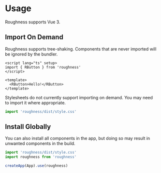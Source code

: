 # Usage

Roughness supports Vue 3.

## Import On Demand

Roughness supports tree-shaking. Components that are never imported will be ignored by the bundler.

```vue
<script lang="ts" setup>
import { RButton } from 'roughness'
</script>

<template>
  <RButton>Hello!</RButton>
</template>
```

Stylesheets do not currently support importing on demand. You may need to import it where appropriate.

```js
import 'roughness/dist/style.css'
```

## Install Globally

You can also install all components in the app, but doing so may result in unwanted components in the build.

```js
import 'roughness/dist/style.css'
import roughness from 'roughness'

createApp(App).use(roughness)
```
